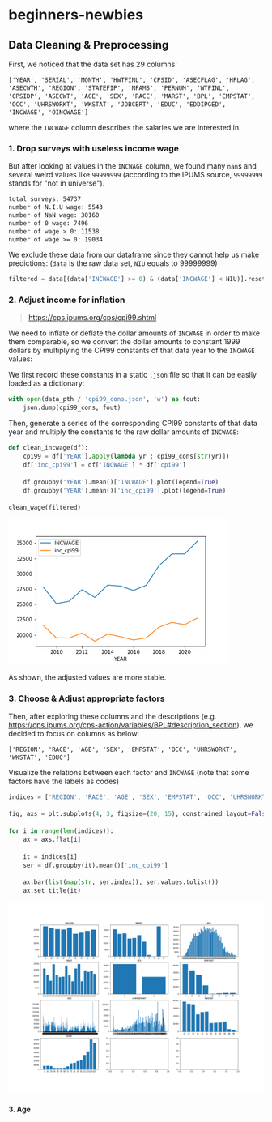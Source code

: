 # beginners-newbies



## Data Cleaning & Preprocessing

First, we noticed that the data set has 29 columns:

```
['YEAR', 'SERIAL', 'MONTH', 'HWTFINL', 'CPSID', 'ASECFLAG', 'HFLAG', 'ASECWTH', 'REGION', 'STATEFIP', 'NFAMS', 'PERNUM', 'WTFINL', 'CPSIDP', 'ASECWT', 'AGE', 'SEX', 'RACE', 'MARST', 'BPL', 'EMPSTAT', 'OCC', 'UHRSWORKT', 'WKSTAT', 'JOBCERT', 'EDUC', 'EDDIPGED', 'INCWAGE', 'OINCWAGE']
```

where the `INCWAGE` column describes the salaries we are interested in. 

### 1. Drop surveys with useless income wage

But after looking at values in the `INCWAGE` column, we found many `nan`s and several weird values like `99999999` (according to the IPUMS source, `99999999` stands for "not in universe"). 

```
total surveys: 54737
number of N.I.U wage: 5543
number of NaN wage: 30160
number of 0 wage: 7496
number of wage > 0: 11538
number of wage >= 0: 19034
```

We exclude these data from our dataframe since they cannot help us make predictions: (`data` is the raw data set, `NIU` equals to 99999999)

```python
filtered = data[(data['INCWAGE'] >= 0) & (data['INCWAGE'] < NIU)].reset_index(drop=True)
```

### 2. Adjust income for inflation

> https://cps.ipums.org/cps/cpi99.shtml

We need to inflate or deflate the dollar amounts of `INCWAGE` in order to make them comparable, so we convert the dollar amounts to constant 1999 dollars by multiplying the CPI99 constants of that data year to the `INCWAGE` values:

We first record these constants in a static `.json` file so that it can be easily loaded as a dictionary:

```python
with open(data_pth / 'cpi99_cons.json', 'w') as fout:
    json.dump(cpi99_cons, fout)
```

Then, generate a series of the corresponding CPI99 constants of that data year and multiply the constants to the raw dollar amounts of `INCWAGE`:

```python
def clean_incwage(df):
    cpi99 = df['YEAR'].apply(lambda yr : cpi99_cons[str(yr)])
    df['inc_cpi99'] = df['INCWAGE'] * df['cpi99']

    df.groupby('YEAR').mean()['INCWAGE'].plot(legend=True)
    df.groupby('YEAR').mean()['inc_cpi99'].plot(legend=True)
    
clean_wage(filtered)
```

![](./util/incwage_cpi99.png)

As shown, the adjusted values are more stable.

### 3. Choose & Adjust appropriate factors

Then, after exploring these columns and the descriptions (e.g. https://cps.ipums.org/cps-action/variables/BPL#description_section), we decided to focus on columns as below:

```
['REGION', 'RACE', 'AGE', 'SEX', 'EMPSTAT', 'OCC', 'UHRSWORKT', 'WKSTAT', 'EDUC']
```

Visualize the relations between each factor and `INCWAGE` (note that some factors have the labels as codes) 

```python
indices = ['REGION', 'RACE', 'AGE', 'SEX', 'EMPSTAT', 'OCC', 'UHRSWORKT', 'WKSTAT', 'EDUC']
    
fig, axs = plt.subplots(4, 3, figsize=(20, 15), constrained_layout=False)

for i in range(len(indices)):
    ax = axs.flat[i]

    it = indices[i]
    ser = df.groupby(it).mean()['inc_cpi99']

    ax.bar(list(map(str, ser.index)), ser.values.tolist())
    ax.set_title(it)
```



![](./util/factors_vs_inc.png)

#### 3. Age

